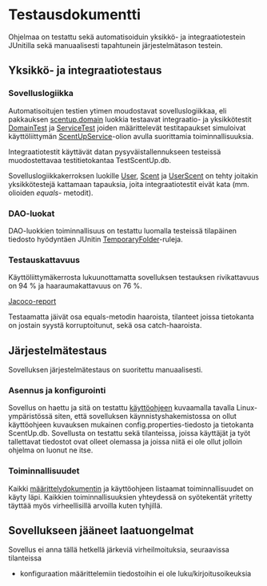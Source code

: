 # Testausdokumentti

Ohjelmaa on testattu sekä automatisoiduin yksikkö- ja integraatiotestein JUnitilla sekä manuaalisesti tapahtunein järjestelmätason testein.

## Yksikkö- ja integraatiotestaus

### Sovelluslogiikka

Automatisoitujen testien ytimen moudostavat sovelluslogiikkaa, eli pakkauksen [scentup.domain](https://github.com/apndx/otm-harjoitustyo/tree/master/ScentUp/src/main/java/scentup/domain) luokkia testaavat integraatio- ja yksikkötestit [DomainTest](https://github.com/apndx/otm-harjoitustyo/blob/master/ScentUp/src/test/java/DomainTest.java) ja [ServiceTest](https://github.com/apndx/otm-harjoitustyo/blob/master/ScentUp/src/test/java/ServiceTest.java) joiden määrittelevät testitapaukset simuloivat käyttöliittymän [ScentUpService](https://github.com/apndx/otm-harjoitustyo/blob/master/ScentUp/src/main/java/scentup/domain/ScentUpService.java)-olion avulla suorittamia toiminnallisuuksia.

Integraatiotestit käyttävät datan pysyväistallennukseen testeissä muodostettavaa testitietokantaa TestScentUp.db.

Sovelluslogiikkakerroksen luokille [User](https://github.com/apndx/otm-harjoitustyo/blob/master/ScentUp/src/main/java/scentup/domain/User.java), [Scent](https://github.com/apndx/otm-harjoitustyo/blob/master/ScentUp/src/main/java/scentup/domain/Scent.java) ja [UserScent](https://github.com/apndx/otm-harjoitustyo/blob/master/ScentUp/src/main/java/scentup/domain/UserScent.java) on tehty joitakin yksikkötestejä kattamaan tapauksia, joita integraatiotestit eivät kata (mm. olioiden _equals_- metodit).

### DAO-luokat

DAO-luokkien toiminnallisuus on testattu luomalla testeissä tilapäinen tiedosto hyödyntäen JUnitin [TemporaryFolder](https://junit.org/junit4/javadoc/4.12/org/junit/rules/TemporaryFolder.html)-ruleja.

### Testauskattavuus

Käyttöliittymäkerrosta lukuunottamatta sovelluksen testauksen rivikattavuus on 94 % ja haaraumakattavuus on 76 %.

[Jacoco-report](https://github.com/apndx/otm-harjoitustyo/blob/master/dokumentointi/jacoco.jpg)

Testaamatta jäivät osa equals-metodin haaroista, tilanteet joissa tietokanta on jostain syystä korruptoitunut, sekä osa catch-haaroista.

## Järjestelmätestaus

Sovelluksen järjestelmätestaus on suoritettu manuaalisesti.

### Asennus ja konfigurointi

Sovellus on haettu ja sitä on testattu [käyttöohjeen](https://github.com/apndx/otm-harjoitustyo/blob/master/dokumentointi/kayttoohje.md) kuvaamalla tavalla Linux-ympäristössä siten, että sovelluksen käynnistyshakemistossa on ollut käyttöohjeen kuvauksen mukainen config.properties-tiedosto ja tietokanta ScentUp.db. Sovellusta on testattu sekä tilanteissa, joissa käyttäjät ja työt tallettavat tiedostot ovat olleet olemassa ja joissa niitä ei ole ollut jolloin ohjelma on luonut ne itse.


### Toiminnallisuudet 

Kaikki [määrittelydokumentin](https://github.com/apndx/otm-harjoitustyo/blob/master/dokumentointi/vaatimusmaarittely.md) ja käyttöohjeen listaamat toiminnallisuudet on käyty läpi. Kaikkien toiminnallisuuksien yhteydessä on syötekentät yritetty täyttää myös virheellisillä arvoilla kuten tyhjillä.

## Sovellukseen jääneet laatuongelmat

Sovellus ei anna tällä hetkellä järkeviä virheilmoituksia, seuraavissa tilanteissa

* konfiguraation määrittelemiin tiedostoihin ei ole luku/kirjoitusoikeuksia
